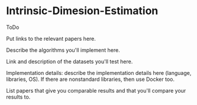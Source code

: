 # Intrinsic-Dimesion-Estimation

ToDo

Put links to the relevant papers here.

Describe the algorithms you'll implement here.

Link and description of the datasets you'll test here.

Implementation details: describe the implementation details here (language, libraries, OS). If there are nonstandard libraries, then use Docker too.

List papers that give you comparable results and that you'll compare your results to.
